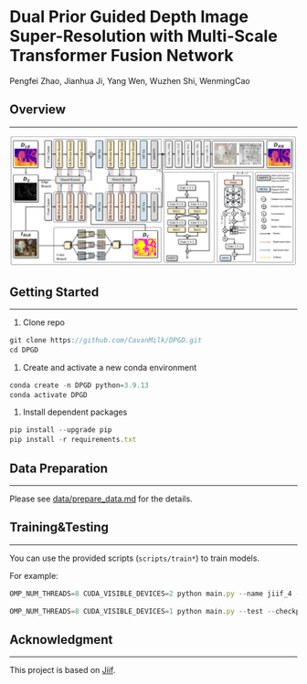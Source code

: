 # Dual Prior Guided Depth Image Super-Resolution with Multi-Scale Transformer Fusion Network

Pengfei Zhao, Jianhua Ji, Yang Wen, Wuzhen Shi, WenmingCao

## **Overview**

---

![image.png](./assets/image.png)

## **Getting Started**

---

1. Clone repo

```jsx
git clone https://github.com/CavanMilk/DPGD.git
cd DPGD
```

1. Create and activate a new conda environment

```jsx
conda create -n DPGD python=3.9.13
conda activate DPGD
```

1. Install dependent packages

```jsx
pip install --upgrade pip
pip install -r requirements.txt
```

## **Data Preparation**

---

Please see [data/prepare_data.md](https://github.com/CavanMilk/DPGD/blob/main/data/prepare_data.md) for the details.

## **Training&Testing**

---

You can use the provided scripts (`scripts/train*`) to train models.

For example:

```jsx
OMP_NUM_THREADS=8 CUDA_VISIBLE_DEVICES=2 python main.py --name jiif_4 --model JIIF --scale 4 --sample_q 30720 --input_size 256 --train_batch 1 --epoch 200 --eval_interval 10 --lr 0.0001 --lr_step 60 --lr_gamma 0.2
```

```jsx
OMP_NUM_THREADS=8 CUDA_VISIBLE_DEVICES=1 python main.py --test --checkpoint best --name jiif_4 --model JIIF --dataset Middlebury --scale 4 --interpolation bicubic --data_root ./data/depth_enhance/01_Middlebury_Dataset
```

## **Acknowledgment**

---

This project is  based on [Jiif](https://github.com/ashawkey/jiif).
